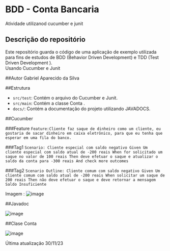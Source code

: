# BDD - Conta Bancaria
Atividade utilizanod cucumber e junit

## Descrição do repositório
Este repositório guarda o código de uma aplicação de exemplo utilizada para fins de estudos de BDD (Behavior Driven Development) e TDD (Test Driven Development ). <br/>
Usando Cucumber e Junit

##Autor
Gabriel Aparecido da Silva

##Estrutura
- `src/test`: Contém o arquivo do Cucumber e Junit.
- `src/main`: Contém a classe Conta .
- `docs/`: Contém a documentação do projeto utilizando JAVADOCS.


##Cucumber

###Feature
`
Feature:Cliente faz saque de dinheiro como um cliente,
eu gostaria de sacar dinheiro em caixa eletrônico,
para que eu tenha que esperar em uma fila do banco.
`

###Tag1
`
Scenario: Cliente especial com saldo negativo
  Given Um cliente especial com saldo atual de -200 reais
  When for solicitado um saque no valor de 100 reais
  Then deve efetuar o saque e atualizar o saldo da conta para -300 reais
  And check more outcomes
`

###Tag2
`
Scenario Outline: Cliente comum com saldo negativo
  Given Um cliente comum com saldo atual de -200 reais
  When solicitar um saque de 200 reais
  Then não deve efetuar o saque e deve retornar a mensagem Saldo Insuficiente
`

Imagem :
![image](https://github.com/Gabriel-Aparecido03/ContaBancaria/assets/67979742/1515040d-eb25-4cd0-8518-24172dfe34fa) </br >

##Javadoc

![image](https://github.com/Gabriel-Aparecido03/ContaBancaria/assets/67979742/e271baa3-7750-4b8b-b0ca-86ab4d78b5fe)<br/>

##Clase Conta

![image](https://github.com/Gabriel-Aparecido03/ContaBancaria/assets/67979742/f7c3bc6b-3cd4-4c2e-b964-b275b7922677)


Última atualização 30/11/23

